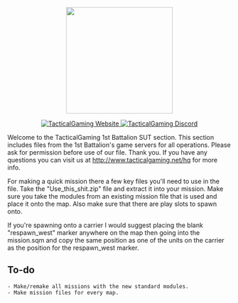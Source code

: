 ﻿<p align="center">
    <img src="https://i.imgur.com/IQRXLsJ.png" width="240">
</p>

<p align="center">
    <a href="http://www.tacticalgaming.net/hq">
        <img src="https://img.shields.io/website-up-down-green-red/http/shields.io.svg?label=TacticalGaming" alt="TacticalGaming Website">
    </a>
    <a href="https://discord.gg/fny5MwP">
        <img src="https://img.shields.io/discord/194642877501014016.svg" alt="TacticalGaming Discord">
    </a>
</p>

Welcome to the TacticalGaming 1st Battalion SUT section. This section includes files from the 1st Battalion's game servers for all operations. Please ask for permission before use of our file. Thank you.
If you have any questions you can visit us at http://www.tacticalgaming.net/hq for more info.

For making a quick mission there a few key files you'll need to use in the file. Take the "Use_this_shit.zip" file and extract it into your mission. Make sure you take the modules from an existing mission file that is used and place it onto the map. Also make sure that there are play slots to spawn onto.

If you're spawning onto a carrier I would suggest placing the blank "respawn_west" marker anywhere on the map then going into the mission.sqm and copy the same position as one of the units on the carrier as the position for the respawn_west marker.

## To-do
    - Make/remake all missions with the new standard modules.
    - Make mission files for every map.
